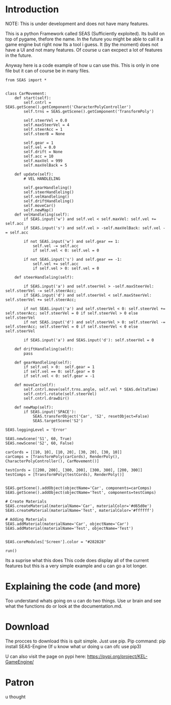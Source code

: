 # Introduction
NOTE: This is under development and does not have many features.

This is a python Framework called SEAS (Sufficiently exploited). Its build on top of pygame, thefore the name. In the future you might be able to call it a game engine but right now Its a tool i guess.
It (by the moment) does not have a UI and not many features. Of course u can excpect a lot of features in the future.

Anyway here is a code example of how u can use this. This is only in one file but it can of course be
in many files.

    from SEAS import *


    class CarMovement:
        def start(self):
            self.cntrl = SEAS.getScene().getComponent('CharacterPolyController')
            self.trns = SEAS.getScene().getComponent('TransformPoly')
            
            self.steerVel = 0.0 
            self.maxSteerVel = 4
            self.steerAcc = 1
            self.steerB = None

            self.gear = 1
            self.vel = 0.0
            self.drift = None
            self.acc = 10
            self.maxVel = 999 
            self.maxVelBack = 5

        def update(self):
            # VEL HANDLELING

            self.gearHandleling()
            self.steerHandleling()
            self.velHandleling()
            self.driftHandleling()
            self.moveCar()
            self.newMap()
        def velHandleling(self): 
            if SEAS.input('w') and self.vel < self.maxVel: self.vel += self.acc
            if SEAS.input('s') and self.vel > -self.maxVelBack: self.vel -= self.acc

            if not SEAS.input('w') and self.gear == 1:
                self.vel -= self.acc
                if self.vel < 0: self.vel = 0

            if not SEAS.input('s') and self.gear == -1:
                self.vel += self.acc
                if self.vel > 0: self.vel = 0
        
        def steerHandleling(self):

            if SEAS.input('a') and self.steerVel > -self.maxSteerVel: self.steerVel -= self.steerAcc;
            if SEAS.input('d') and self.steerVel < self.maxSteerVel: self.steerVel += self.steerAcc; 

            if not SEAS.input('a') and self.steerVel < 0: self.steerVel += self.steerAcc; self.steerVel = 0 if self.steerVel > 0 else self.steerVel
            if not SEAS.input('d') and self.steerVel > 0: self.steerVel -= self.steerAcc; self.steerVel = 0 if self.steerVel < 0 else self.steerVel

            if SEAS.input('a') and SEAS.input('d'): self.steerVel = 0

        def driftHandleling(self):
            pass

        def gearHandleling(self):
            if self.vel > 0:  self.gear = 1
            if self.vel == 0: self.gear = 0
            if self.vel < 0: self.gear = -1

        def moveCar(self):
            self.cntrl.move(self.trns.angle, self.vel * SEAS.deltaTime)
            self.cntrl.rotate(self.steerVel)
            self.cntrl.drawDir()

        def newMap(self):
            if SEAS.input('SPACE'):
                SEAS.transferObject('Car', 'S2', resetObject=False)
                SEAS.targetScene('S2')

    SEAS.loggingLevel = 'Error'

    SEAS.newScene('S1', 60, True)
    SEAS.newScene('S2', 60, False)

    carCords = [[10, 10], [10, 20], [30, 20], [30, 10]]
    carComps = [TransformPoly(carCords), RenderPoly(), CharacterPolyController(), CarMovement()]

    testCords = [[200, 200], [300, 200], [300, 300], [200, 300]]
    testComps = [TransformPoly(testCords), RenderPoly()]


    SEAS.getScene().addObject(objectName='Car', components=carComps)
    SEAS.getScene().addObject(objectName='Test', components=testComps)

    # Create Materials
    SEAS.createMaterial(materialName='Car', materialColor='#d65d0e')
    SEAS.createMaterial(materialName='Test', materialColor='#ffffff')

    # Adding Materials
    SEAS.addMaterial(materialName='Car', objectName='Car')
    SEAS.addMaterial(materialName='Test', objectName='Test')


    SEAS.coreModules['Screen'].color = "#282828"

    run()
    

Its a suprise what this does
This code does display all of the current features but this is a very simple example and u can go a lot longer.

# Explaining the code (and more)
Too understand whats going on u can do two things. Use ur brain and see what the functions do or look at the documentation.md.


# Download
The procces to download this is quit simple. Just use pip.
Pip command:
pip install SEAS-Engine (If u know what ur doing u can ofc use pip3)

U can also visit the page on pypi here:
https://pypi.org/project/KEL-GameEngine/


# Patron
u thought
